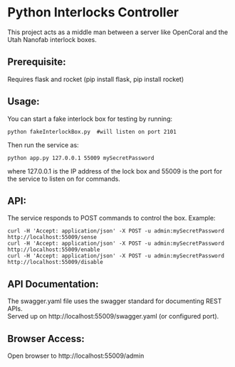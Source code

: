 Python Interlocks Controller
===

This project acts as a middle man between a server like OpenCoral and the Utah Nanofab
interlock boxes.

Prerequisite:
---
Requires flask and rocket (pip install flask, pip install rocket)

Usage:
---
You can start a fake interlock box for testing by running:

    python fakeInterlockBox.py  #will listen on port 2101

Then run the service as:

    python app.py 127.0.0.1 55009 mySecretPassword

where 127.0.0.1 is the IP address of the lock box and 55009 is the port for the service
to listen on for commands.


API:
---
The service responds to POST commands to control the box.  Example:

    curl -H 'Accept: application/json' -X POST -u admin:mySecretPassword http://localhost:55009/sense
    curl -H 'Accept: application/json' -X POST -u admin:mySecretPassword http://localhost:55009/enable
    curl -H 'Accept: application/json' -X POST -u admin:mySecretPassword http://localhost:55009/disable


API Documentation:
---
The swagger.yaml file uses the swagger standard for documenting REST APIs.  
Served up on http://localhost:55009/swagger.yaml (or configured port).


Browser Access:
---
Open browser to http://localhost:55009/admin

